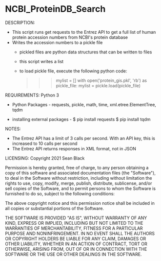 # NCBI_ProteinDB_Search

DESCRIPTION:
- This script runs get requests to the Entrez API to get
a full list of human protein accession numbers from NCBI's protein database
- Writes the accession numbers to a pickle file
	- pickled files are python data structures that can be written to files
	- this script writes a list
	- to load pickle file, execute the following python code:

		>>> mylist = []
		>>> with open('protein_gis.pkl', 'rb') as pickle_file:
		>>>    mylist = pickle.load(pickle_file)

REQUIREMENTS:
Python 3
- Python Packages -
requests, pickle, math, time, xml.etree.ElementTree, tqdm

- installing external packages -
$ pip install requests
$ pip install tqdm

NOTES:
- The Entrez API has a limit of 3 calls per second. With an API key, this is increased to 10 calls per second
- The Entrez API returns responses in XML format, not in JSON

LICENSING:
Copyright 2021 Sean Black

Permission is hereby granted, free of charge, to any person obtaining a copy of this software and associated documentation files (the "Software"), to deal in the Software without restriction, including without limitation the rights to use, copy, modify, merge, publish, distribute, sublicense, and/or sell copies of the Software, and to permit persons to whom the Software is furnished to do so, subject to the following conditions:

The above copyright notice and this permission notice shall be included in all copies or substantial portions of the Software.

THE SOFTWARE IS PROVIDED "AS IS", WITHOUT WARRANTY OF ANY KIND, EXPRESS OR IMPLIED, INCLUDING BUT NOT LIMITED TO THE WARRANTIES OF MERCHANTABILITY, FITNESS FOR A PARTICULAR PURPOSE AND NONINFRINGEMENT. IN NO EVENT SHALL THE AUTHORS OR COPYRIGHT HOLDERS BE LIABLE FOR ANY CLAIM, DAMAGES OR OTHER LIABILITY, WHETHER IN AN ACTION OF CONTRACT, TORT OR OTHERWISE, ARISING FROM, OUT OF OR IN CONNECTION WITH THE SOFTWARE OR THE USE OR OTHER DEALINGS IN THE SOFTWARE.
